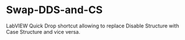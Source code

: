 # Swap-DDS-and-CS
LabVIEW Quick Drop shortcut allowing to replace Disable Structure with Case Structure and vice versa.
